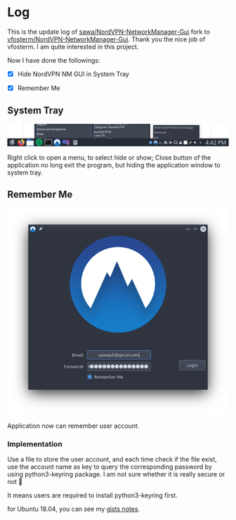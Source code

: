 # Log

This is the update log of [sawa/NordVPN-NetworkManager-Gui](https://github.com/sawaYch/NordVPN-NetworkManager-Gui) fork to [vfosterm/NordVPN-NetworkManager-Gui](https://github.com/vfosterm/NordVPN-NetworkManager-Gui). Thank you the nice job of vfosterm. I am quite interested in this project. 

Now I have done the followings:

- [x] Hide NordVPN NM GUI in System Tray

- [x] Remember  Me



## System Tray

![](./screenshots/system_tray.png)

Right click to open a menu, to select hide or show;
Close button of the application no long exit the program, but hiding the application window to system tray.



## Remember Me

![](./screenshots/remember_me.png)

Application now can remember user account. 

### Implementation

Use a file to store the user account, and each time check if the file exist, use the account name as key to query the corresponding password by using python3-keyring  package. I am not sure whether it is really secure or not 🤔

It means users are required to install python3-keyring first.

for Ubuntu 18.04, you can see my [gists notes]( https://gist.github.com/sawaYch/dbc64c93e7d1b10e1da5f1c5d3c6e505#file-python3-keyring-md).